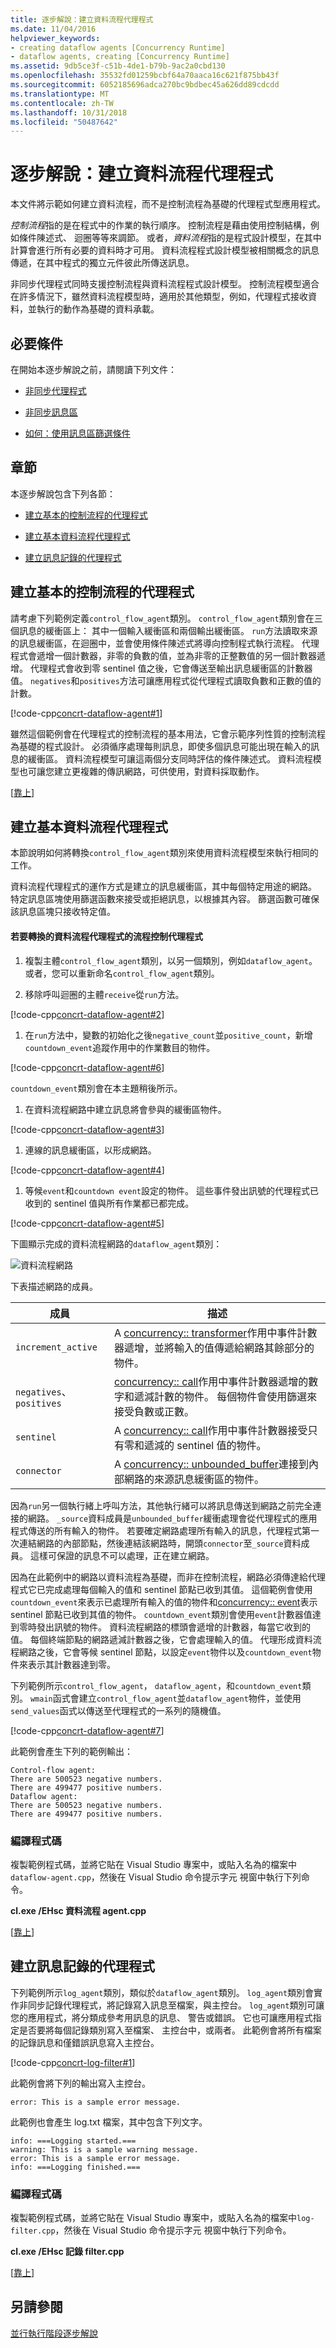```yaml
---
title: 逐步解說：建立資料流程代理程式
ms.date: 11/04/2016
helpviewer_keywords:
- creating dataflow agents [Concurrency Runtime]
- dataflow agents, creating [Concurrency Runtime]
ms.assetid: 9db5ce3f-c51b-4de1-b79b-9ac2a0cbd130
ms.openlocfilehash: 35532fd01259bcbf64a70aaca16c621f875bb43f
ms.sourcegitcommit: 6052185696adca270bc9bdbec45a626dd89cdcdd
ms.translationtype: MT
ms.contentlocale: zh-TW
ms.lasthandoff: 10/31/2018
ms.locfileid: "50487642"
---
```

# <a name="walkthrough-creating-a-dataflow-agent"></a>逐步解說：建立資料流程代理程式

本文件將示範如何建立資料流程，而不是控制流程為基礎的代理程式型應用程式。

*控制流程*指的是在程式中的作業的執行順序。 控制流程是藉由使用控制結構，例如條件陳述式、 迴圈等等來調節。 或者，*資料流程*指的是程式設計模型，在其中計算會進行所有必要的資料時才可用。 資料流程程式設計模型被相關概念的訊息傳遞，在其中程式的獨立元件彼此所傳送訊息。

非同步代理程式同時支援控制流程與資料流程程式設計模型。 控制流程模型適合在許多情況下，雖然資料流程模型時，適用於其他類型，例如，代理程式接收資料，並執行的動作為基礎的資料承載。

## <a name="prerequisites"></a>必要條件

在開始本逐步解說之前，請閱讀下列文件：

- [非同步代理程式](../../parallel/concrt/asynchronous-agents.md)

- [非同步訊息區](../../parallel/concrt/asynchronous-message-blocks.md)

- [如何：使用訊息區篩選條件](../../parallel/concrt/how-to-use-a-message-block-filter.md)

##  <a name="top"></a> 章節

本逐步解說包含下列各節：

- [建立基本的控制流程的代理程式](#control-flow)

- [建立基本資料流程代理程式](#dataflow)

- [建立訊息記錄的代理程式](#logging)

##  <a name="control-flow"></a> 建立基本的控制流程的代理程式

請考慮下列範例定義`control_flow_agent`類別。 `control_flow_agent`類別會在三個訊息的緩衝區上： 其中一個輸入緩衝區和兩個輸出緩衝區。 `run`方法讀取來源的訊息緩衝區，在迴圈中，並會使用條件陳述式將導向控制程式執行流程。 代理程式會遞增一個計數器，非零的負數的值，並為非零的正整數值的另一個計數器遞增。 代理程式會收到零 sentinel 值之後，它會傳送至輸出訊息緩衝區的計數器值。 `negatives`和`positives`方法可讓應用程式從代理程式讀取負數和正數的值的計數。

[!code-cpp[concrt-dataflow-agent#1](../../parallel/concrt/codesnippet/cpp/walkthrough-creating-a-dataflow-agent_1.cpp)]

雖然這個範例會在代理程式的控制流程的基本用法，它會示範序列性質的控制流程為基礎的程式設計。 必須循序處理每則訊息，即使多個訊息可能出現在輸入的訊息的緩衝區。 資料流程模型可讓這兩個分支同時評估的條件陳述式。 資料流程模型也可讓您建立更複雜的傳訊網路，可供使用，對資料採取動作。

[[靠上](#top)]

##  <a name="dataflow"></a> 建立基本資料流程代理程式

本節說明如何將轉換`control_flow_agent`類別來使用資料流程模型來執行相同的工作。

資料流程代理程式的運作方式是建立的訊息緩衝區，其中每個特定用途的網路。 特定訊息區塊使用篩選函數來接受或拒絕訊息，以根據其內容。 篩選函數可確保該訊息區塊只接收特定值。

#### <a name="to-convert-the-control-flow-agent-to-a-dataflow-agent"></a>若要轉換的資料流程代理程式的流程控制代理程式

1. 複製主體`control_flow_agent`類別，以另一個類別，例如`dataflow_agent`。 或者，您可以重新命名`control_flow_agent`類別。

1. 移除呼叫迴圈的主體`receive`從`run`方法。

[!code-cpp[concrt-dataflow-agent#2](../../parallel/concrt/codesnippet/cpp/walkthrough-creating-a-dataflow-agent_2.cpp)]

1. 在`run`方法中，變數的初始化之後`negative_count`並`positive_count`，新增`countdown_event`追蹤作用中的作業數目的物件。

[!code-cpp[concrt-dataflow-agent#6](../../parallel/concrt/codesnippet/cpp/walkthrough-creating-a-dataflow-agent_3.cpp)]

   `countdown_event`類別會在本主題稍後所示。

1. 在資料流程網路中建立訊息將會參與的緩衝區物件。

[!code-cpp[concrt-dataflow-agent#3](../../parallel/concrt/codesnippet/cpp/walkthrough-creating-a-dataflow-agent_4.cpp)]

1. 連線的訊息緩衝區，以形成網路。

[!code-cpp[concrt-dataflow-agent#4](../../parallel/concrt/codesnippet/cpp/walkthrough-creating-a-dataflow-agent_5.cpp)]

1. 等候`event`和`countdown event`設定的物件。 這些事件發出訊號的代理程式已收到的 sentinel 值與所有作業都已都完成。

[!code-cpp[concrt-dataflow-agent#5](../../parallel/concrt/codesnippet/cpp/walkthrough-creating-a-dataflow-agent_6.cpp)]

下圖顯示完成的資料流程網路的`dataflow_agent`類別：

![資料流程網路](../../parallel/concrt/media/concrt_dataflow.png "concrt_dataflow")

下表描述網路的成員。

|成員|描述|
|------------|-----------------|
|`increment_active`|A [concurrency:: transformer](../../parallel/concrt/reference/transformer-class.md)作用中事件計數器遞增，並將輸入的值傳遞給網路其餘部分的物件。|
|`negatives`、 `positives`|[concurrency:: call](../../parallel/concrt/reference/call-class.md)作用中事件計數器遞增的數字和遞減計數的物件。 每個物件會使用篩選來接受負數或正數。|
|`sentinel`|A [concurrency:: call](../../parallel/concrt/reference/call-class.md)作用中事件計數器接受只有零和遞減的 sentinel 值的物件。|
|`connector`|A [concurrency:: unbounded_buffer](reference/unbounded-buffer-class.md)連接到內部網路的來源訊息緩衝區的物件。|

因為`run`另一個執行緒上呼叫方法，其他執行緒可以將訊息傳送到網路之前完全連接的網路。 `_source`資料成員是`unbounded_buffer`緩衝處理會從代理程式的應用程式傳送的所有輸入的物件。 若要確定網路處理所有輸入的訊息，代理程式第一次連結網路的內部節點，然後連結該網路時，開頭`connector`至`_source`資料成員。 這樣可保證的訊息不可以處理，正在建立網路。

因為在此範例中的網路以資料流程為基礎，而非在控制流程，網路必須傳達給代理程式它已完成處理每個輸入的值和 sentinel 節點已收到其值。 這個範例會使用`countdown_event`來表示已處理所有輸入的值的物件和[concurrency:: event](../../parallel/concrt/reference/event-class.md)表示 sentinel 節點已收到其值的物件。 `countdown_event`類別會使用`event`計數器值達到零時發出訊號的物件。 資料流程網路的標頭會遞增的計數器，每當它收到的值。 每個終端節點的網路遞減計數器之後，它會處理輸入的值。 代理形成資料流程網路之後，它會等候 sentinel 節點，以設定`event`物件以及`countdown_event`物件來表示其計數器達到零。

下列範例所示`control_flow_agent`， `dataflow_agent`，和`countdown_event`類別。 `wmain`函式會建立`control_flow_agent`並`dataflow_agent`物件，並使用`send_values`函式以傳送至代理程式的一系列的隨機值。

[!code-cpp[concrt-dataflow-agent#7](../../parallel/concrt/codesnippet/cpp/walkthrough-creating-a-dataflow-agent_7.cpp)]

此範例會產生下列的範例輸出：

```Output
Control-flow agent:
There are 500523 negative numbers.
There are 499477 positive numbers.
Dataflow agent:
There are 500523 negative numbers.
There are 499477 positive numbers.
```

### <a name="compiling-the-code"></a>編譯程式碼

複製範例程式碼，並將它貼在 Visual Studio 專案中，或貼入名為的檔案中`dataflow-agent.cpp`，然後在 Visual Studio 命令提示字元 視窗中執行下列命令。

**cl.exe /EHsc 資料流程 agent.cpp**

[[靠上](#top)]

##  <a name="logging"></a> 建立訊息記錄的代理程式

下列範例所示`log_agent`類別，類似於`dataflow_agent`類別。 `log_agent`類別會實作非同步記錄代理程式，將記錄寫入訊息至檔案，與主控台。 `log_agent`類別可讓您的應用程式，將分類成參考用訊息的訊息、 警告或錯誤。 它也可讓應用程式指定是否要將每個記錄類別寫入至檔案、 主控台中，或兩者。 此範例會將所有檔案的記錄訊息和僅錯誤訊息寫入主控台。

[!code-cpp[concrt-log-filter#1](../../parallel/concrt/codesnippet/cpp/walkthrough-creating-a-dataflow-agent_8.cpp)]

此範例會將下列的輸出寫入主控台。

```Output
error: This is a sample error message.
```

此範例也會產生 log.txt 檔案，其中包含下列文字。

```Output
info: ===Logging started.===
warning: This is a sample warning message.
error: This is a sample error message.
info: ===Logging finished.===
```

### <a name="compiling-the-code"></a>編譯程式碼

複製範例程式碼，並將它貼在 Visual Studio 專案中，或貼入名為的檔案中`log-filter.cpp`，然後在 Visual Studio 命令提示字元 視窗中執行下列命令。

**cl.exe /EHsc 記錄 filter.cpp**

[[靠上](#top)]

## <a name="see-also"></a>另請參閱

[並行執行階段逐步解說](../../parallel/concrt/concurrency-runtime-walkthroughs.md)

